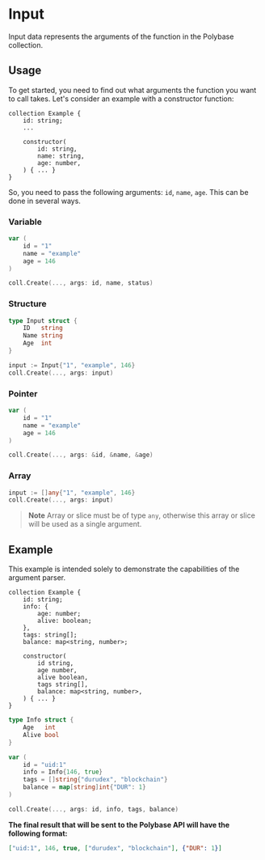 # Input

Input data represents the arguments of the function in the Polybase collection.

## Usage

To get started, you need to find out what arguments the function you want to call takes. Let's consider an example with a constructor function:

```polylang
collection Example {
    id: string;
    ...

    constructor(
        id: string,
        name: string,
        age: number,
    ) { ... }
}
```

So, you need to pass the following arguments: `id`, `name`, `age`. This can be done in several ways.

### Variable

```go
var (
    id = "1"
    name = "example"
    age = 146
)

coll.Create(..., args: id, name, status)
```

### Structure

```go
type Input struct {
    ID   string
    Name string
    Age  int
}

input := Input{"1", "example", 146}
coll.Create(..., args: input)
```

### Pointer

```go
var (
    id = "1"
    name = "example"
    age = 146
)

coll.Create(..., args: &id, &name, &age)
```

### Array

```go
input := []any{"1", "example", 146}
coll.Create(..., args: input)
```

> **Note**
> Array or slice must be of type `any`, otherwise this array or slice will be used as a single argument.

## Example

This example is intended solely to demonstrate the capabilities of the argument parser.

```polylang
collection Example {
    id: string;
    info: {
        age: number;
        alive: boolean;
    },
    tags: string[];
    balance: map<string, number>;

    constructor(
        id string,
        age number,
        alive boolean,
        tags string[],
        balance: map<string, number>,
    ) { ... }
}
```

```go
type Info struct {
    Age   int
    Alive bool
}

var (
    id = "uid:1"
    info = Info{146, true}
    tags = []string{"durudex", "blockchain"}
    balance = map[string]int{"DUR": 1}
)

coll.Create(..., args: id, info, tags, balance)
```

**The final result that will be sent to the Polybase API will have the following format:**

```json
["uid:1", 146, true, ["durudex", "blockchain"], {"DUR": 1}]
```
